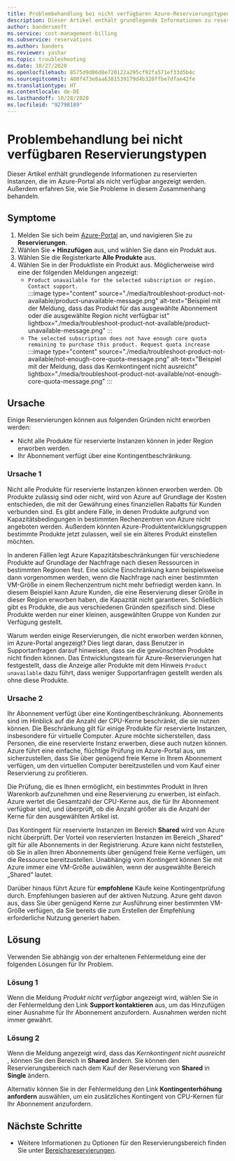 ```yaml
---
title: Problembehandlung bei nicht verfügbaren Azure-Reservierungstypen
description: Dieser Artikel enthält grundlegende Informationen zu reservierten Instanzen, die im Azure-Portal als nicht verfügbar angezeigt werden. Außerdem erfahren Sie, wie Sie Probleme in diesem Zusammenhang behandeln.
author: bandersmsft
ms.service: cost-management-billing
ms.subservice: reservations
ms.author: banders
ms.reviewer: yashar
ms.topic: troubleshooting
ms.date: 10/27/2020
ms.openlocfilehash: 8575d9d86d8e720122a295cf92fa571ef33d5b4c
ms.sourcegitcommit: 400f473e8aa6301539179d4b320ffbe7dfae42fe
ms.translationtype: HT
ms.contentlocale: de-DE
ms.lasthandoff: 10/28/2020
ms.locfileid: "92798189"
---
```

# <a name="troubleshoot-reservation-type-not-available"></a>Problembehandlung bei nicht verfügbaren Reservierungstypen

Dieser Artikel enthält grundlegende Informationen zu reservierten Instanzen, die im Azure-Portal als nicht verfügbar angezeigt werden. Außerdem erfahren Sie, wie Sie Probleme in diesem Zusammenhang behandeln.

## <a name="symptoms"></a>Symptome

1. Melden Sie sich beim [Azure-Portal](https://portal.azure.com/) an, und navigieren Sie zu **Reservierungen**.
2. Wählen Sie **+ Hinzufügen** aus, und wählen Sie dann ein Produkt aus.
3. Wählen Sie die Registerkarte **Alle Produkte** aus.
4. Wählen Sie in der Produktliste ein Produkt aus. Möglicherweise wird eine der folgenden Meldungen angezeigt:
    - `Product unavailable for the selected subscription or region. Contact support.`  
        :::image type="content" source="./media/troubleshoot-product-not-available/product-unavailable-message.png" alt-text="Beispiel mit der Meldung, dass das Produkt für das ausgewählte Abonnement oder die ausgewählte Region nicht verfügbar ist" lightbox="./media/troubleshoot-product-not-available/product-unavailable-message.png" :::
    - `The selected subscription does not have enough core quota remaining to purchase this product. Request quota increase`  
        :::image type="content" source="./media/troubleshoot-product-not-available/not-enough-core-quota-message.png" alt-text="Beispiel mit der Meldung, dass das Kernkontingent nicht ausreicht" lightbox="./media/troubleshoot-product-not-available/not-enough-core-quota-message.png" :::

## <a name="cause"></a>Ursache

Einige Reservierungen können aus folgenden Gründen nicht erworben werden:

- Nicht alle Produkte für reservierte Instanzen können in jeder Region erworben werden.
- Ihr Abonnement verfügt über eine Kontingentbeschränkung.

### <a name="cause-1"></a>Ursache 1

Nicht alle Produkte für reservierte Instanzen können erworben werden. Ob Produkte zulässig sind oder nicht, wird von Azure auf Grundlage der Kosten entschieden, die mit der Gewährung eines finanziellen Rabatts für Kunden verbunden sind. Es gibt andere Fälle, in denen Produkte aufgrund von Kapazitätsbedingungen in bestimmten Rechenzentren von Azure nicht angeboten werden. Außerdem könnten Azure-Produktentwicklungsgruppen bestimmte Produkte jetzt zulassen, weil sie ein älteres Produkt einstellen möchten.

In anderen Fällen legt Azure Kapazitätsbeschränkungen für verschiedene Produkte auf Grundlage der Nachfrage nach diesen Ressourcen in bestimmten Regionen fest. Eine solche Einschränkung kann beispielsweise dann vorgenommen werden, wenn die Nachfrage nach einer bestimmten VM-Größe in einem Rechenzentrum nicht mehr befriedigt werden kann. In diesem Beispiel kann Azure Kunden, die eine Reservierung dieser Größe in dieser Region erworben haben, die Kapazität nicht garantieren. Schließlich gibt es Produkte, die aus verschiedenen Gründen spezifisch sind. Diese Produkte werden nur einer kleinen, ausgewählten Gruppe von Kunden zur Verfügung gestellt.

Warum werden einige Reservierungen, die nicht erworben werden können, im Azure-Portal angezeigt? Dies liegt daran, dass Benutzer in Supportanfragen darauf hinweisen, dass sie die gewünschten Produkte nicht finden können. Das Entwicklungsteam für Azure-Reservierungen hat festgestellt, dass die Anzeige aller Produkte mit dem Hinweis `Product unavailable` dazu führt, dass weniger Supportanfragen gestellt werden als ohne diese Produkte.

### <a name="cause-2"></a>Ursache 2

Ihr Abonnement verfügt über eine Kontingentbeschränkung. Abonnements sind im Hinblick auf die Anzahl der CPU-Kerne beschränkt, die sie nutzen können. Die Beschränkung gilt für einige Produkte für reservierte Instanzen, insbesondere für virtuelle Computer. Azure möchte sicherstellen, dass Personen, die eine reservierte Instanz erwerben, diese auch nutzen können. Azure führt eine einfache, flüchtige Prüfung im Azure-Portal aus, um sicherzustellen, dass Sie über genügend freie Kerne in Ihrem Abonnement verfügen, um den virtuellen Computer bereitzustellen und vom Kauf einer Reservierung zu profitieren.

Die Prüfung, die es Ihnen ermöglicht, ein bestimmtes Produkt in Ihren Warenkorb aufzunehmen und eine Reservierung zu erwerben, ist einfach. Azure wertet die Gesamtzahl der CPU-Kerne aus, die für Ihr Abonnement verfügbar sind, und überprüft, ob die Anzahl größer als die Anzahl der Kerne für den ausgewählten Artikel ist.

Das Kontingent für reservierte Instanzen im Bereich **Shared** wird von Azure nicht überprüft. Der Vorteil von reservierten Instanzen im Bereich „Shared“ gilt für alle Abonnements in der Registrierung. Azure kann nicht feststellen, ob Sie in allen Ihren Abonnements über genügend freie Kerne verfügen, um die Ressource bereitzustellen. Unabhängig vom Kontingent können Sie mit Azure immer eine VM-Größe auswählen, wenn der ausgewählte Bereich „Shared“ lautet.

Darüber hinaus führt Azure für **empfohlene** Käufe keine Kontingentprüfung durch. Empfehlungen basieren auf der aktiven Nutzung. Azure geht davon aus, dass Sie über genügend Kerne zur Ausführung einer bestimmten VM-Größe verfügen, da Sie bereits die zum Erstellen der Empfehlung erforderliche Nutzung generiert haben.

## <a name="solution"></a>Lösung

Verwenden Sie abhängig von der erhaltenen Fehlermeldung eine der folgenden Lösungen für Ihr Problem.

### <a name="solution-1"></a>Lösung 1

Wenn die Meldung _Produkt nicht verfügbar_ angezeigt wird, wählen Sie in der Fehlermeldung den Link **Support kontaktieren** aus, um das Hinzufügen einer Ausnahme für Ihr Abonnement anzufordern. Ausnahmen werden nicht immer gewährt.

### <a name="solution-2"></a>Lösung 2

Wenn die Meldung angezeigt wird, dass das _Kernkontingent nicht ausreicht_ , können Sie den Bereich in **Shared** ändern. Sie können den Reservierungsbereich nach dem Kauf der Reservierung von **Shared** in **Single** ändern.

Alternativ können Sie in der Fehlermeldung den Link **Kontingenterhöhung anfordern** auswählen, um ein zusätzliches Kontingent von CPU-Kernen für Ihr Abonnement anzufordern.

## <a name="next-steps"></a>Nächste Schritte

- Weitere Informationen zu Optionen für den Reservierungsbereich finden Sie unter [Bereichsreservierungen](prepare-buy-reservation.md#scope-reservations).
